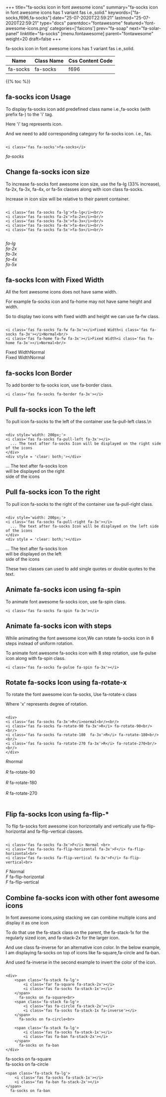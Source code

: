 +++
title="fa-socks icon in font awesome icons"
summary="fa-socks icon in font awesome icons has 1 variant fas i.e.,solid."
keywords=["fa-socks,f696,fa-socks"]
date="25-07-2020T22:59:21"
lastmod="25-07-2020T22:59:21"
type="docs"
parentdoc="fontawesome"
featured='font-awesome-icons.png'
categories=['faicons']
prev="fa-soap"
next="fa-solar-panel"
linktitle="fa-socks"
[menu.fontawesome]
parent="fontawesome"
weight=20
draft=false
+++


fa-socks icon in font awesome icons has 1 variant fas i.e.,solid.

<div class='table-responsive'><table class='table'><thead><tr><th>Name</th><th>Class Name</th><th>Css Content Code</th></tr></thead><tbody><tr><td>fa-socks</td><td>fa-socks</td><td>f696</td></tr></tbody></table></div>


{{% toc %}}


## fa-socks icon Usage

To display fa-socks icon add predefined class name i.e.,fa-socks (with prefix fa-) to the 'i' tag.

Here 'i' tag represents icon.

And we need to add corresponding category for fa-socks icon. i.e., fas.


```

<i class='fas fa-socks'>fa-socks</i>
```

<i class='fas fa-socks'>fa-socks</i>




## Change fa-socks icon size
To increase fa-socks font awesome icon size, use the fa-lg (33% increase), fa-2x, fa-3x, fa-4x, or fa-5x classes along with icon class fa-socks.

Increase in icon size will be relative to their parent container. 

```

<i class='fas fa-socks fa-lg'>fa-lg</i><br/>
<i class='fas fa-socks fa-2x'>fa-2x</i><br/>
<i class='fas fa-socks fa-3x'>fa-3x</i><br/>
<i class='fas fa-socks fa-4x'>fa-4x</i><br/>
<i class='fas fa-socks fa-5x'>fa-5x</i><br/>
            
```

<i class='fas fa-socks fa-lg'>fa-lg</i><br/>
<i class='fas fa-socks fa-2x'>fa-2x</i><br/>
<i class='fas fa-socks fa-3x'>fa-3x</i><br/>
<i class='fas fa-socks fa-4x'>fa-4x</i><br/>
<i class='fas fa-socks fa-5x'>fa-5x</i><br/>
            



## fa-socks Icon with Fixed Width 

All the font awesome icons does not have same width.

For example fa-socks icon and fa-home may not have same height and width.

So to display two icons with fixed width and height we can use fa-fw class.


```

<i class='fas fa-socks fa-fw fa-3x'></i>Fixed Width<i class='fas fa-socks fa-3x'></i>Normal<br/>
<i class='fas fa-home fa-fw fa-3x'></i>Fixed Width<i class='fas fa-home fa-3x'></i>Normal<br/>
```

<i class='fas fa-socks fa-fw fa-3x'></i>Fixed Width<i class='fas fa-socks fa-3x'></i>Normal<br/>
<i class='fas fa-home fa-fw fa-3x'></i>Fixed Width<i class='fas fa-home fa-3x'></i>Normal<br/>



## fa-socks Icon Border 

To add border to fa-socks icon, use fa-border class.


```
<i class='fas fa-socks fa-border fa-3x'></i>

```
<i class='fas fa-socks fa-border fa-3x'></i>





## Pull fa-socks icon To the left

To pull icon fa-socks to the left of the container use fa-pull-left class.\n

```

<div style='width: 200px;'>
<i class='fas fa-socks fa-pull-left fa-3x'></i>
  ... The text after fa-socks Icon will be displayed on the right side of the icons
</div>
<div style = 'clear: both;'></div>
```

<div style='width: 200px;'>
<i class='fas fa-socks fa-pull-left fa-3x'></i>
  ... The text after fa-socks Icon will be displayed on the right side of the icons
</div>
<div style = 'clear: both;'></div>




## Pull fa-socks icon To the right
To pull icon fa-socks to the right of the container use fa-pull-right class.

```

<div style='width: 200px;'>
<i class='fas fa-socks fa-pull-right fa-3x'></i>
  ... The text after fa-socks Icon will be displayed on the left side of the icons
</div>
<div style = 'clear: both;'></div>
```

<div style='width: 200px;'>
<i class='fas fa-socks fa-pull-right fa-3x'></i>
  ... The text after fa-socks Icon will be displayed on the left side of the icons
</div>
<div style = 'clear: both;'></div>

These two classes can used to add single quotes or double quotes to the text.


## Animate fa-socks icon using fa-spin
To animate font awesome fa-socks icon, use fa-spin class.

```
<i class='fas fa-socks fa-spin fa-3x'></i>
```
<i class='fas fa-socks fa-spin fa-3x'></i>




## Animate fa-socks icon with steps
While animating the font awesome icon,We can rotate fa-socks icon in 8 steps instead of uniform rotation.

To animate font awesome fa-socks icon with 8 step rotation, use fa-pulse icon along with fa-spin class.


```
<i class='fas fa-socks fa-pulse fa-spin fa-3x'></i>

```
<i class='fas fa-socks fa-pulse fa-spin fa-3x'></i>





## Rotate fa-socks Icon using fa-rotate-x
To rotate the font awesome icon fa-socks, Use fa-rotate-x class

Where 'x' represents degree of rotation.


```

<div>
<i class='fas fa-socks fa-3x'>R</i>normal<br/><br/>
<i class='fas fa-socks fa-rotate-90 fa-3x'>R</i> fa-rotate-90<br/><br/> 
<i class='fas fa-socks fa-rotate-180  fa-3x'>R</i> fa-rotate-180<br/><br/> 
<i class='fas fa-socks fa-rotate-270 fa-3x'>R</i> fa-rotate-270<br/><br/>
</div>
```

<div>
<i class='fas fa-socks fa-3x'>R</i>normal<br/><br/>
<i class='fas fa-socks fa-rotate-90 fa-3x'>R</i> fa-rotate-90<br/><br/> 
<i class='fas fa-socks fa-rotate-180  fa-3x'>R</i> fa-rotate-180<br/><br/> 
<i class='fas fa-socks fa-rotate-270 fa-3x'>R</i> fa-rotate-270<br/><br/>
</div>




## Flip fa-socks Icon using fa-flip-*
To flip fa-socks font awesome icon horizontally and vertically use fa-flip-horizontal and fa-flip-vertical classes. 

```

<i class='fas fa-socks fa-3x'>F</i> Normal <br>
<i class='fas fa-socks fa-flip-horizontal fa-3x'>F</i> fa-flip-horizontal<br>
<i class='fas fa-socks fa-flip-vertical fa-3x'>F</i> fa-flip-vertical<br>
```

<i class='fas fa-socks fa-3x'>F</i> Normal <br>
<i class='fas fa-socks fa-flip-horizontal fa-3x'>F</i> fa-flip-horizontal<br>
<i class='fas fa-socks fa-flip-vertical fa-3x'>F</i> fa-flip-vertical<br>




## Combine fa-socks icon with other font awesome icons
In font awesome icons,using stacking we can combine multiple icons and display it as one icon 

To do that use the fa-stack class on the parent, the fa-stack-1x for the regularly sized icon, and fa-stack-2x for the larger icon.

And use class fa-inverse for an alternative icon color. 
In the below example, I am displaying fa-socks on top of icons like fa-square,fa-circle and fa-ban.

And used fa-inverse in the second example to invert the color of the icon.

```

<div>
    <span class='fa-stack fa-lg'>
        <i class='far fa-square fa-stack-2x'></i>
        <i class='fas fa-socks fa-stack-1x'></i>
    </span>
      fa-socks on fa-square<br>
    <span class='fa-stack fa-lg'>
        <i class='fas fa-circle fa-stack-2x'></i>
        <i class='fas fa-socks fa-stack-1x fa-inverse'></i>
    </span>
      fa-socks on fa-circle<br>

    <span class='fa-stack fa-lg'>
        <i class='fas fa-socks fa-stack-1x'></i>
        <i class='fas fa-ban fa-stack-2x'></i>
    </span>
      fa-socks on fa-ban
</div>
```

<div>
    <span class='fa-stack fa-lg'>
        <i class='far fa-square fa-stack-2x'></i>
        <i class='fas fa-socks fa-stack-1x'></i>
    </span>
      fa-socks on fa-square<br>
    <span class='fa-stack fa-lg'>
        <i class='fas fa-circle fa-stack-2x'></i>
        <i class='fas fa-socks fa-stack-1x fa-inverse'></i>
    </span>
      fa-socks on fa-circle<br>

    <span class='fa-stack fa-lg'>
        <i class='fas fa-socks fa-stack-1x'></i>
        <i class='fas fa-ban fa-stack-2x'></i>
    </span>
      fa-socks on fa-ban
</div>






